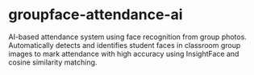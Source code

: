 # groupface-attendance-ai
AI-based attendance system using face recognition from group photos. Automatically detects and identifies student faces in classroom group images to mark attendance with high accuracy using InsightFace and cosine similarity matching.
